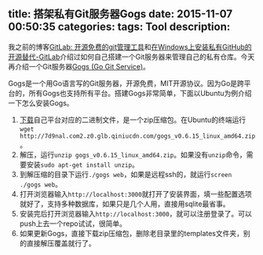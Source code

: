 title: 搭架私有Git服务器Gogs
date: 2015-11-07 00:50:35
categories:
tags: Tool
description:
---
我之前的博客[GitLab: 开源免费的git管理工具](/2013/06/08/gitlab-opensource-github-clone/)和[在Windows上安装私有GitHub的开源替代-GitLab](/2013/07/16/how-to-install-gitlab-in-windows-github-open-source-alternative/)介绍过如何自己搭建一个Git服务器来管理自己的私有仓库。今天再介绍一个Git服务器[Gogs (Go Git Service)](https://github.com/gogits/gogs)。

Gogs是一个用Go语言写的Git服务器，开源免费，MIT开源协议。因为Go是跨平台的，所有Gogs也支持所有平台。搭建Gogs非常简单，下面以Ubuntu为例介绍一下怎么安装Gogs。

1. [下载](https://github.com/gogits/gogs/wiki/Download)自己平台对应的二进制文件，是一个zip压缩包。在Ubuntu的终端运行`wget http://7d9nal.com2.z0.glb.qiniucdn.com/gogs_v0.6.15_linux_amd64.zip`。  
1. 解压，运行`unzip gogs_v0.6.15_linux_amd64.zip`。如果没有`unzip`命令，需要安装`sudo apt-get install unzip`。  
1. 到解压缩的目录下运行`./gogs web`，如果是远程ssh的，就运行`screen ./gogs web`。  
1. 打开浏览器输入`http://localhost:3000`就打开了安装界面，填一些配置选项就好了，支持多种数据库，如果只是几个人用，直接用sqlite最省事。  
1. 安装完后打开浏览器输入`http://localhost:3000`，就可以注册登录了。可以push上去一个repo试试，很简单。  
1. 如果更新Gogs，直接下载zip压缩包，删除老目录里的templates文件夹，别的直接解压覆盖就行了。  
